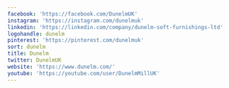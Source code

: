 ```yaml
---
facebook: 'https://facebook.com/DunelmUK'
instagram: 'https://instagram.com/dunelmuk'
linkedin: 'https://linkedin.com/company/dunelm-soft-furnishings-ltd'
logohandle: dunelm
pinterest: 'https://pinterest.com/dunelmuk'
sort: dunelm
title: Dunelm
twitter: DunelmUK
website: 'https://www.dunelm.com/'
youtube: 'https://youtube.com/user/DunelmMillUK'
---
```

